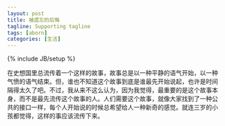 ```yaml
---
layout: post
title: 被遗忘的后悔
tagline: Supporting tagline
tags: [aborn]
categories: [生活]
---
```

{% include JB/setup %}

在史想国里总流传着一个这样的故事，故事总是以一种平静的语气开始，以一种
气愤的语气结束。但，谁也不知道这个故事到底是谁最先开始说起，也许是时间
隔得太久了吧。不过，我从来不这么认为，因为我觉得，最重要的是这个故事本
身，而不是最先流传这个故事的人。人们需要这个故事，就像大家找到了一种公
共的接口一样，每个人开始说的时候总希望给人一种新奇的感觉。就连三岁的小
孩都觉得，这样的事应该流传下来。



